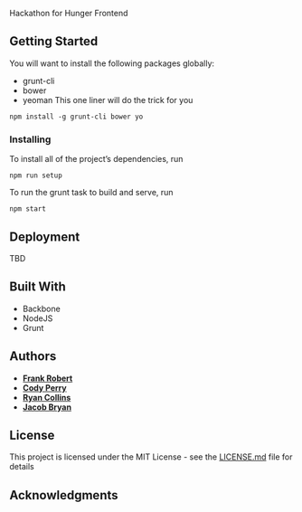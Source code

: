 Hackathon for Hunger Frontend

## Getting Started
You will want to install the following packages globally: 
* grunt-cli 
* bower 
* yeoman
This one liner will do the trick for you
```
npm install -g grunt-cli bower yo
```

### Installing
To install all of the project’s dependencies, run
```
npm run setup
```
To run the grunt task to build and serve, run
```
npm start
```

## Deployment
TBD

## Built With
* Backbone
* NodeJS
* Grunt

## Authors

* **[Frank Robert](https://github.com/OfficialPhrank)**
* **[Cody Perry](https://github.com/cperry24)**
* **[Ryan Collins](https://github.com/RyanCCollins)**
* **[Jacob Bryan](https://github.com/bryanj4)**

## License

This project is licensed under the MIT License - see the [LICENSE.md](LICENSE.md) file for details

## Acknowledgments


